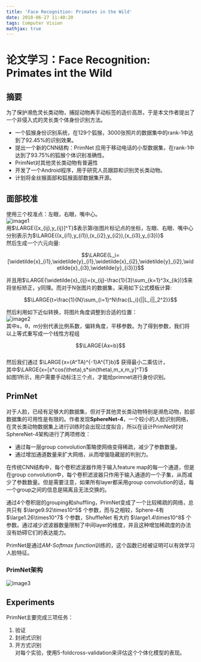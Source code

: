 ```yaml
---
title: 'Face Recognition: Primates in the Wild'
date: 2018-06-27 11:40:20
tags: Computer Vision
mathjax: true
---
```


# 论文学习：Face Recognition: Primates int the Wild  
## 摘要  
为了保护濒危灵长类动物，捕捉动物再手动标签的造价高昂，于是本文作者提出了一个非侵入式的灵长类个体身份识别方法。  
* 一个狐猴身份识别系统，在129个狐猴，3000张照片的数据集中的rank-1中达到了92.45%的识别效果。 
* 提出一个新的CNN结构：PrimNet 应用于移动电话的小型数据集，在rank-1中达到了93.75%的狐猴个体识别准确性。
* PrimNet对其他灵长类动物有普遍性
* 开发了一个Android程序，用于研究人员跟踪和识别灵长类动物。  
* 计划将金丝猴面部和狐猴面部数据集开源。  

## 面部校准  
使用三个校准点：左眼，右眼，嘴中心。  
![image1](image1.png)  
用$\LARGE{[x_{ij},y_{ij}]^T}$表示第i张图片标记点的坐标，左眼、右眼、嘴中心分别表示为$\LARGE{(x_{i1},y_{i1}),(x_{i2},y_{i2}),(x_{i3},y_{i3})}$  
然后生成一个六元向量:  

$$\LARGE{L_i=[\widetilde{x}_{i1},\widetilde{y}_{i1},\widetilde{x}_{i2},\widetilde{y}_{i2},\widetilde{x}_{i3},\widetilde{y}_{i3}]}$$  

并且用$\LARGE{\widetilde{x}_{ij}=(x_{ij}-\frac{1}{3}\sum_{k=1}^3x_{ik})}$来将坐标矫正，y同理。而对于N张图片的数据集，采用如下公式模板计算:  

$$\LARGE{t=\frac{1}{N}\sum_{i=1}^N\frac{L_i}{||L_i||_2^2}}$$  

然后利用如下近似转换，将图片角度调整到合适的位置：  
![image2](image2.png)  
其中s，θ，m分别代表比例系数，偏转角度，平移参数。为了得到参数，我们将以上等式重写成一个线性方程组  

$$\LARGE{Ax=b}$$  
然后我们通过 $\LARGE{x=(A^TA)^{-1}A^{T}b}$ 获得最小二乘估计，  
其中$\LARGE{x=[s*cos(\theta),s*sin(theta),m_x,m_y]^T}$  
如图1所示，用户需要手动标注三个点，才能给primnet进行身份识别。  

## PrimNet  
对于人脸，已经有足够大的数据集，但对于其他灵长类动物特别是濒危动物，脸部数据集的可用性是有限的。作者发现**SphereNet-4**，一个较小的人脸识别网络，在灵长类动物数据集上进行训练时会出现过度拟合，所以在设计PrimNet时对SphereNet-4架构进行了两项修改：
* 通过每一层group convolution策略使网络变得稀疏，减少了参数数量。  
* 通过增加通道数量来扩大网络，从而增强隐藏层的判别力。  

在传统CNN结构中，每个卷积滤波器作用于输入feature map的每一个通道，但是在group convolution中，每个卷积滤波器只作用于输入通道的一个子集，从而减少了参数数量。但是需要注意，如果所有layer都采用group convolution的话，每一个group之间的信息是隔离且无法交换的。  

通过4个卷积层的grouping和shuffling，PrimNet变成了一个比较稀疏的网络，总共只有 $\large9.92\times10^5$ 个参数，而与之相较，Sphere-4有 $\large1.26\times10^7$ 个参数，ShuffleNet 有大约 $\large1.4\times10^8$ 个参数。通过减少滤波器数量限制了中间layer的维度，并且这种增加稀疏度的办法没有妨碍它们的表达能力。  

PrimNet是通过*AM-Softmax function*训练的，这个函数已经被证明可以有效学习人脸特征。  

### PrimNet架构
![image3](image3.png)

## Experiments  
PrimNet主要完成三项任务：  
1. 验证
2. 封闭式识别
3. 开方式识别  
对每个实验，使用5-foldcross-validation来评估这个个体化模型的表现。